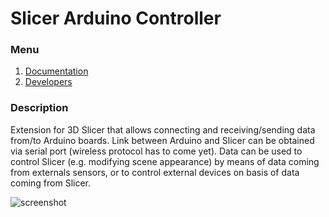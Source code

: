 # Slicer Arduino Controller

### Menu

1. [Documentation](https://pzaffino.github.io/SlicerArduinoController/documentation)
1. [Developers](https://pzaffino.github.io/SlicerArduinoController/developers)

### Description

Extension for 3D Slicer that allows connecting and receiving/sending data from/to Arduino boards.
Link between Arduino and Slicer can be obtained via serial port (wireless protocol has to come yet).
Data can be used to control Slicer (e.g. modifying scene appearance) by means of data coming from externals sensors, or to control external devices on basis of data coming from Slicer.

![screenshot](https://raw.githubusercontent.com/pzaffino/SlicerArduinoController/master/ArduinoController_screenshot.png)
